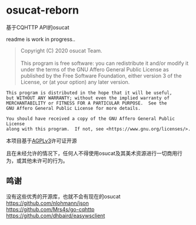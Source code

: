 # osucat-reborn

基于CQHTTP API的osucat

readme is work in progress..

> Copyright (C) 2020 osucat Team. <br><br>
    This program is free software: you can redistribute it and/or modify
    it under the terms of the GNU Affero General Public License as
    published by the Free Software Foundation, either version 3 of the
    License, or (at your option) any later version.

    This program is distributed in the hope that it will be useful,
    but WITHOUT ANY WARRANTY; without even the implied warranty of
    MERCHANTABILITY or FITNESS FOR A PARTICULAR PURPOSE.  See the
    GNU Affero General Public License for more details.

    You should have received a copy of the GNU Affero General Public License
    along with this program.  If not, see <https://www.gnu.org/licenses/>.

本项目基于[AGPLv3](https://www.gnu.org/licenses/agpl-3.0.html "AGPLv3")许可证开源

且在未经允许的情况下，任何人不得使用osucat及其美术资源进行一切商用行为，或其他未许可的行为。

## 鸣谢
没有这些优秀的开源库，也就不会有现在的osucat<br>
https://github.com/nlohmann/json<br>
https://github.com/Mrs4s/go-cqhttp<br>
https://github.com/dhbaird/easywsclient
